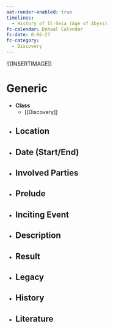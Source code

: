 ```yaml
---
aat-render-enabled: true
timelines:
  - History of Il-Seia (Age of Abyss)
fc-calendar: Dohaal Calendar
fc-date: 0-06-27
fc-category:
  - Discovery
---
```


![[INSERTIMAGE]]

# Generic
- **Class**
	- [[Discovery]]
- **Location**
	- 
- **Date (Start/End)**
	- 
- **Involved Parties**
	- 
- **Prelude**
	- 
- **Inciting Event**
	- 
- **Description**
	- 
- **Result**
	- 
- **Legacy**
	- 
- **History**
	- 
- **Literature**
	- 